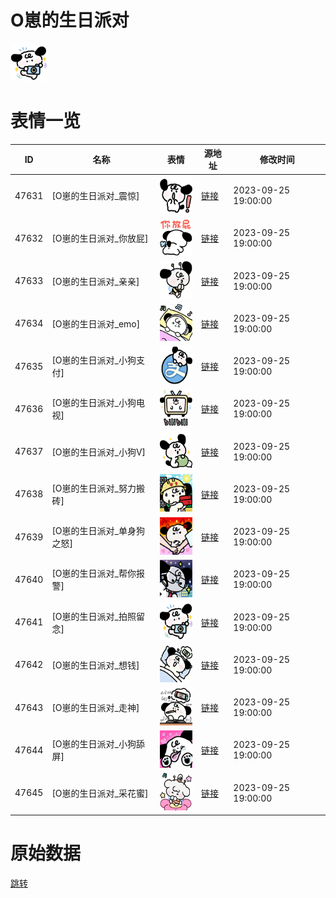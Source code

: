 # O崽的生日派对

<img src="./cover.png" height="60" alt="cover" />

# 表情一览

|ID|名称|表情|源地址|修改时间|
|----|----|----|----|----|
|47631|[O崽的生日派对_震惊]|<img src="./pic/047631_%5BO崽的生日派对_震惊%5D.png" height="60" alt="震惊"/>|[链接](https://i0.hdslb.com/bfs/garb/9c7eca750a9d4ba55da2497f2658cd7353d42b6b.png)|2023-09-25 19:00:00|
|47632|[O崽的生日派对_你放屁]|<img src="./pic/047632_%5BO崽的生日派对_你放屁%5D.png" height="60" alt="你放屁"/>|[链接](https://i0.hdslb.com/bfs/garb/c31433f0f37c6420dd31ac596c32da01b37b28a2.png)|2023-09-25 19:00:00|
|47633|[O崽的生日派对_亲亲]|<img src="./pic/047633_%5BO崽的生日派对_亲亲%5D.png" height="60" alt="亲亲"/>|[链接](https://i0.hdslb.com/bfs/garb/8efc8779e8492e0e888259139637b23c15c61db2.png)|2023-09-25 19:00:00|
|47634|[O崽的生日派对_emo]|<img src="./pic/047634_%5BO崽的生日派对_emo%5D.png" height="60" alt="emo"/>|[链接](https://i0.hdslb.com/bfs/garb/2cd7617afa82c16bcce26df1270c9f481e7a9765.png)|2023-09-25 19:00:00|
|47635|[O崽的生日派对_小狗支付]|<img src="./pic/047635_%5BO崽的生日派对_小狗支付%5D.png" height="60" alt="小狗支付"/>|[链接](https://i0.hdslb.com/bfs/garb/3a37ffc798870ef0870e6bfc7ead884cf019fd15.png)|2023-09-25 19:00:00|
|47636|[O崽的生日派对_小狗电视]|<img src="./pic/047636_%5BO崽的生日派对_小狗电视%5D.png" height="60" alt="小狗电视"/>|[链接](https://i0.hdslb.com/bfs/garb/6ff120a19d4907d78589ccb6685e194d4f1fff74.png)|2023-09-25 19:00:00|
|47637|[O崽的生日派对_小狗V]|<img src="./pic/047637_%5BO崽的生日派对_小狗V%5D.png" height="60" alt="小狗V"/>|[链接](https://i0.hdslb.com/bfs/garb/8b90df8cb0f48146d08ee443556117205b0d2252.png)|2023-09-25 19:00:00|
|47638|[O崽的生日派对_努力搬砖]|<img src="./pic/047638_%5BO崽的生日派对_努力搬砖%5D.png" height="60" alt="努力搬砖"/>|[链接](https://i0.hdslb.com/bfs/garb/1c6bdaa0187ab892b4423ae7071f2534312ae5ea.png)|2023-09-25 19:00:00|
|47639|[O崽的生日派对_单身狗之怒]|<img src="./pic/047639_%5BO崽的生日派对_单身狗之怒%5D.png" height="60" alt="单身狗之怒"/>|[链接](https://i0.hdslb.com/bfs/garb/111889b0967ff1b1b6a46952aa6c4e43cee6ea3f.png)|2023-09-25 19:00:00|
|47640|[O崽的生日派对_帮你报警]|<img src="./pic/047640_%5BO崽的生日派对_帮你报警%5D.png" height="60" alt="帮你报警"/>|[链接](https://i0.hdslb.com/bfs/garb/8b28a5ceb2cb31d89870a70d37385663745809c6.png)|2023-09-25 19:00:00|
|47641|[O崽的生日派对_拍照留念]|<img src="./pic/047641_%5BO崽的生日派对_拍照留念%5D.png" height="60" alt="拍照留念"/>|[链接](https://i0.hdslb.com/bfs/garb/8d80fd509f3e3acd24155df087685df1635ceeec.png)|2023-09-25 19:00:00|
|47642|[O崽的生日派对_想钱]|<img src="./pic/047642_%5BO崽的生日派对_想钱%5D.png" height="60" alt="想钱"/>|[链接](https://i0.hdslb.com/bfs/garb/2d4bb1ed7200ae026acc8f6b7deb5e1bf46cb11d.png)|2023-09-25 19:00:00|
|47643|[O崽的生日派对_走神]|<img src="./pic/047643_%5BO崽的生日派对_走神%5D.png" height="60" alt="走神"/>|[链接](https://i0.hdslb.com/bfs/garb/099782af85a02f2f25c88cdcaa4f2f6c065a49df.png)|2023-09-25 19:00:00|
|47644|[O崽的生日派对_小狗舔屏]|<img src="./pic/047644_%5BO崽的生日派对_小狗舔屏%5D.png" height="60" alt="小狗舔屏"/>|[链接](https://i0.hdslb.com/bfs/garb/fbdd3833ea64c3b27cc14a12ae98d0e0c1f152bb.png)|2023-09-25 19:00:00|
|47645|[O崽的生日派对_采花蜜]|<img src="./pic/047645_%5BO崽的生日派对_采花蜜%5D.png" height="60" alt="采花蜜"/>|[链接](https://i0.hdslb.com/bfs/garb/5e7b7846945d370bcf591ab3a52a5706fcb4abe7.png)|2023-09-25 19:00:00|

# 原始数据

[跳转](./raw.json)

